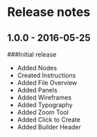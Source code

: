 # Release notes

<!-- Release notes authoring guidelines: http://keepachangelog.com/ -->

<!-- ## [Unreleased] -->

## 1.0.0 - 2016-05-25

###Initial release

* Added Nodes
* Created Instructions
* Added File Overview
* Added Panels
* Added Wireframes
* Added Typography
* Added Zoom Tool
* Added Click to Create
* Added Builder Header